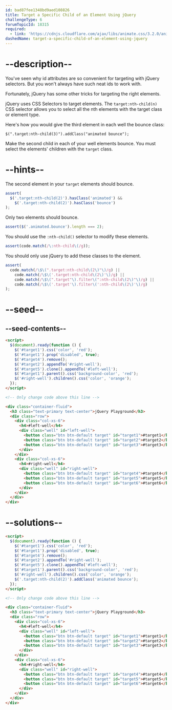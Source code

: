 ```yaml
---
id: bad87fee1348bd9aed108826
title: Target a Specific Child of an Element Using jQuery
challengeType: 6
forumTopicId: 18315
required:
  - link: 'https://cdnjs.cloudflare.com/ajax/libs/animate.css/3.2.0/animate.css'
dashedName: target-a-specific-child-of-an-element-using-jquery
---
```


# --description--

You've seen why id attributes are so convenient for targeting with jQuery selectors. But you won't always have such neat ids to work with.

Fortunately, jQuery has some other tricks for targeting the right elements.

jQuery uses CSS Selectors to target elements. The `target:nth-child(n)` CSS selector allows you to select all the nth elements with the target class or element type.

Here's how you would give the third element in each well the bounce class:

`$(".target:nth-child(3)").addClass("animated bounce");`

Make the second child in each of your well elements bounce. You must select the elements' children with the `target` class.

# --hints--

The second element in your `target` elements should bounce.

```js
assert(
  $('.target:nth-child(2)').hasClass('animated') &&
    $('.target:nth-child(2)').hasClass('bounce')
);
```

Only two elements should bounce.

```js
assert($('.animated.bounce').length === 2);
```

You should use the `:nth-child()` selector to modify these elements.

```js
assert(code.match(/\:nth-child\(/g));
```

You should only use jQuery to add these classes to the element.

```js
assert(
  code.match(/\$\(".target:nth-child\(2\)"\)/g) ||
    code.match(/\$\('.target:nth-child\(2\)'\)/g) ||
    code.match(/\$\(".target"\).filter\(":nth-child\(2\)"\)/g) ||
    code.match(/\$\('.target'\).filter\(':nth-child\(2\)'\)/g)
);
```

# --seed--

## --seed-contents--

```html
<script>
  $(document).ready(function () {
    $('#target1').css('color', 'red');
    $('#target1').prop('disabled', true);
    $('#target4').remove();
    $('#target2').appendTo('#right-well');
    $('#target5').clone().appendTo('#left-well');
    $('#target1').parent().css('background-color', 'red');
    $('#right-well').children().css('color', 'orange');
  });
</script>

<!-- Only change code above this line -->

<div class="container-fluid">
  <h3 class="text-primary text-center">jQuery Playground</h3>
  <div class="row">
    <div class="col-xs-6">
      <h4>#left-well</h4>
      <div class="well" id="left-well">
        <button class="btn btn-default target" id="target1">#target1</button>
        <button class="btn btn-default target" id="target2">#target2</button>
        <button class="btn btn-default target" id="target3">#target3</button>
      </div>
    </div>
    <div class="col-xs-6">
      <h4>#right-well</h4>
      <div class="well" id="right-well">
        <button class="btn btn-default target" id="target4">#target4</button>
        <button class="btn btn-default target" id="target5">#target5</button>
        <button class="btn btn-default target" id="target6">#target6</button>
      </div>
    </div>
  </div>
</div>
```

# --solutions--

```html
<script>
  $(document).ready(function () {
    $('#target1').css('color', 'red');
    $('#target1').prop('disabled', true);
    $('#target4').remove();
    $('#target2').appendTo('#right-well');
    $('#target5').clone().appendTo('#left-well');
    $('#target1').parent().css('background-color', 'red');
    $('#right-well').children().css('color', 'orange');
    $('.target:nth-child(2)').addClass('animated bounce');
  });
</script>

<!-- Only change code above this line -->

<div class="container-fluid">
  <h3 class="text-primary text-center">jQuery Playground</h3>
  <div class="row">
    <div class="col-xs-6">
      <h4>#left-well</h4>
      <div class="well" id="left-well">
        <button class="btn btn-default target" id="target1">#target1</button>
        <button class="btn btn-default target" id="target2">#target2</button>
        <button class="btn btn-default target" id="target3">#target3</button>
      </div>
    </div>
    <div class="col-xs-6">
      <h4>#right-well</h4>
      <div class="well" id="right-well">
        <button class="btn btn-default target" id="target4">#target4</button>
        <button class="btn btn-default target" id="target5">#target5</button>
        <button class="btn btn-default target" id="target6">#target6</button>
      </div>
    </div>
  </div>
</div>
```
